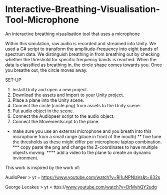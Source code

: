 # Interactive-Breathing-Visualisation-Tool-Microphone
 An interactive breathing visualisation tool that uses a microphone
 
Within this simulation, raw audio is recorded and streamed into Unity. We used a C# script to transform the amplitude-frequency into eight bands of spectrum data. 
We distinguish breathing in from breathing out by checking whether the threshold for specific frequency bands is reached. When the data is classified as breathing in, the circle shape comes towards you. Once you breathe out, the circle moves away. 

SET-UP
1. Install Unity and open a new project. 
2. Download the assets and import to your Unity project. 
3. Place a plane into the Unity scene. 
4. Connect the circle (circle.png) from assets to the Unity scene. 
5. Put audio object in the scene. 
6. Connect the Audiopeer script to the audio object. 
7. Connect the Movementscript to the plane. 
* make sure you use an external microphone and you breath into this microphone from a small range (place in front of the mouth) 
** fine tune the thresholds as these might differ per microphone laptop combination. 
*** copy paste the png and change the Z-coordinates to have multiple objects moving. 
**** add a video to the plane to create an dynamic invironment. 

This work is inspired by the work of: 

AudioPeer > yt = https://www.youtube.com/watch?v=Ri1uNPNlaVs&t=632s

George Lecakes > yt = ttps://www.youtube.com/watch?v=DrMyhQY2udg

